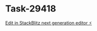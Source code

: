 # Task-29418

[Edit in StackBlitz next generation editor ⚡️](https://stackblitz.com/~/github.com/kevin-turing/Task-29418)